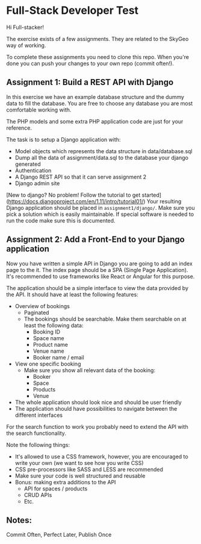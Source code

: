 # Full-Stack Developer Test

Hi Full-stacker!

The exercise exists of a few assignments. They are related to the SkyGeo way of working.

To complete these assignments you need to clone this repo. When you're done you can push your changes to your own repo (commit often!).


## Assignment 1: Build a REST API with Django

In this exercise we have an example database structure and the dummy data to fill the database. You are free to choose any database you are most comfortable working with.

The PHP models and some extra PHP application code are just for your reference.

The task is to setup a Django application with:

* Model objects which represents the data structure in data/database.sql
* Dump all the data of assignment/data.sql to the database your django generated
* Authentication
* A Django REST API so that it can serve assignment 2
* Django admin site


[New to django? No problem! Follow the tutorial to get started] (https://docs.djangoproject.com/en/1.11/intro/tutorial01/)
Your resulting Django application should be placed in `assignment1/django/`. Make sure you pick a solution which is easily maintainable. If special software is needed to run the code make sure this is documented.


## Assignment 2: Add a Front-End to your Django application

Now you have written a simple API in Django you are going to add an index page to the it. The index page should be a SPA (Single Page Application). It's recommended to use frameworks like React or Angular for this purpose.

The application should be a simple interface to view the data provided by the API. It should have at least the following features:

* Overview of bookings
  * Paginated
  * The bookings should be searchable. Make them searchable on at least the following data:
    * Booking ID
    * Space name
    * Product name
    * Venue name
    * Booker name / email
* View one specific booking
  * Make sure you show all relevant data of the booking:
    * Booker
    * Space
    * Products
    * Venue
* The whole application should look nice and should be user friendly
* The application should have possibilities to navigate between the different interfaces

For the search function to work you probably need to extend the API with the search functionality.

Note the following things:
* It's allowed to use a CSS framework, however, you are encouraged to write your own (we want to see how you write CSS)
* CSS pre-processors like SASS and LESS are recommended
* Make sure your code is well structured and reusable
* Bonus: making extra additions to the API
  * API for spaces / products
  * CRUD APIs
  * Etc.


## Notes:

Commit Often, Perfect Later, Publish Once
